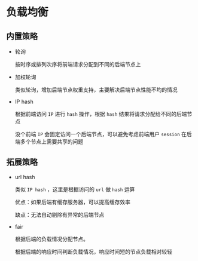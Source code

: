 # 负载均衡

## 内置策略

- 轮询

  按时序或排列次序将前端请求分配到不同的后端节点上

- 加权轮询

  类似轮询，增加后端节点权重支持，主要解决后端节点性能不均的情况

- IP hash

  根据前端访问 `IP` 进行 `hash` 操作，根据 `hash` 结果将请求分配给不同的后端节点

  没个前端 `IP` 会固定访问一个后端节点，可以避免考虑前端用户 `session` 在后端多个节点上需要共享的问题

## 拓展策略

- url hash

  类似 `IP hash` ，这里是根据访问的 `url` 做 `hash` 运算

  优点：如果后端有缓存服务器，可以提高缓存效率

  缺点：无法自动剔除有异常的后端节点

- fair

  根据后端的负载情况分配节点。

  根据后端的响应时间判断负载情况，响应时间短的节点负载相对较轻